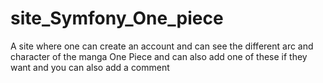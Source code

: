 # site_Symfony_One_piece
A site where one can create an account and can see the different arc and character of the manga One Piece and can also add one of these if they want and you can also add a comment
